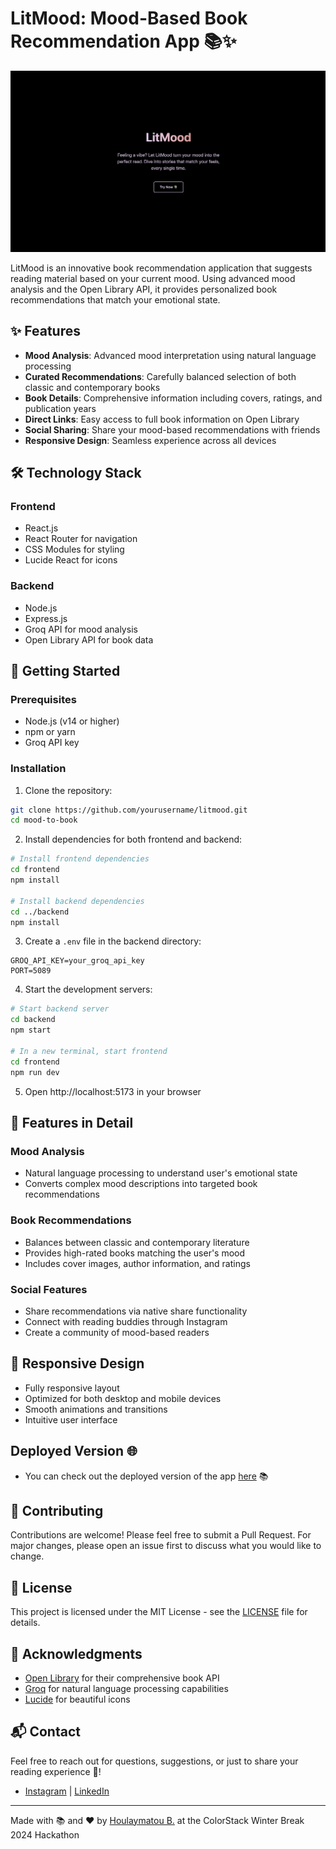 # LitMood: Mood-Based Book Recommendation App 📚✨

![LitMood Preview](/frontend/src/assets/preview.png)

LitMood is an innovative book recommendation application that suggests reading material based on your current mood. Using advanced mood analysis and the Open Library API, it provides personalized book recommendations that match your emotional state.

## ✨ Features

- **Mood Analysis**: Advanced mood interpretation using natural language processing
- **Curated Recommendations**: Carefully balanced selection of both classic and contemporary books
- **Book Details**: Comprehensive information including covers, ratings, and publication years
- **Direct Links**: Easy access to full book information on Open Library
- **Social Sharing**: Share your mood-based recommendations with friends
- **Responsive Design**: Seamless experience across all devices

## 🛠️ Technology Stack

### Frontend

- React.js
- React Router for navigation
- CSS Modules for styling
- Lucide React for icons

### Backend

- Node.js
- Express.js
- Groq API for mood analysis
- Open Library API for book data

## 🚀 Getting Started

### Prerequisites

- Node.js (v14 or higher)
- npm or yarn
- Groq API key

### Installation

1. Clone the repository:

```bash
git clone https://github.com/yourusername/litmood.git
cd mood-to-book
```

2. Install dependencies for both frontend and backend:

```bash
# Install frontend dependencies
cd frontend
npm install

# Install backend dependencies
cd ../backend
npm install
```

3. Create a `.env` file in the backend directory:

```env
GROQ_API_KEY=your_groq_api_key
PORT=5089
```

4. Start the development servers:

```bash
# Start backend server
cd backend
npm start

# In a new terminal, start frontend
cd frontend
npm run dev
```

5. Open http://localhost:5173 in your browser

## 🎨 Features in Detail

### Mood Analysis

- Natural language processing to understand user's emotional state
- Converts complex mood descriptions into targeted book recommendations

### Book Recommendations

- Balances between classic and contemporary literature
- Provides high-rated books matching the user's mood
- Includes cover images, author information, and ratings

### Social Features

- Share recommendations via native share functionality
- Connect with reading buddies through Instagram
- Create a community of mood-based readers

## 📱 Responsive Design

- Fully responsive layout
- Optimized for both desktop and mobile devices
- Smooth animations and transitions
- Intuitive user interface

## Deployed Version 🌐

- You can check out the deployed version of the app [here](#) 📚

## 🤝 Contributing

Contributions are welcome! Please feel free to submit a Pull Request. For major changes, please open an issue first to discuss what you would like to change.

## 📄 License

This project is licensed under the MIT License - see the [LICENSE](https://opensource.org/license/MIT) file for details.

## 🙏 Acknowledgments

- [Open Library](https://openlibrary.org/) for their comprehensive book API
- [Groq](https://groq.com/) for natural language processing capabilities
- [Lucide](https://lucide.dev/) for beautiful icons

## 📬 Contact

Feel free to reach out for questions, suggestions, or just to share your reading experience 🤩!

- [Instagram](https://www.instagram.com/code_techhb/) | [LinkedIn](https://www.linkedin.com/in/houlaymatoub/)

---

Made with 📚 and ❤️ by [Houlaymatou B.](https://github.com/code-techhb) at the ColorStack Winter Break 2024 Hackathon
